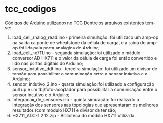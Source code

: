 # tcc_codigos
Códigos de Arduino utilizados no TCC
Dentre os arquivos existentes tem-se:
1. load_cell_analog_read.ino - primeira simulação: foi utilizado um amp-op na saída da ponte de wheatstone da célula de carga, e a saída do amp-op foi lida pela porta analógica do Arduino;
2. load_cell_hx711.ino - segunda simulação: foi utilizado o módulo conversor AD HX711 e o valor da célula de carga foi então convertido e lido nas portas digitais do Arduino;
3. sensor_indutivo_ddt.ino - terceira simulação: foi utilizado um divisor de tensão para possibilitar a comunicação entre o sensor indutivo e o Arduino;
4. sendor_indutivo_2.ino - quarta simulação: foi utilizado a configuração pull up e um tbj/foto-acoplador para possibilitar a comunicação entre o sensor indutivo e o Arduino;
5. Integracao_de_sensores.ino - quinta simulação: foi realizado a integração dos sensores nas topologias que apresentaram os melhores resultados (com módulo HX711 e divisor de tensão;
6. HX711_ADC-1.2.12.zip - Biblioteca do módulo HX711 utilizada.
